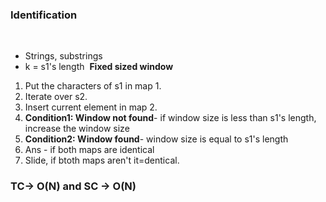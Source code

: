 ### Identification
​
- Strings, substrings
- k = s1's length
​
**Fixed sized window**
1. Put the characters of s1 in map 1.
2. Iterate over s2.
3. Insert current element in map 2.
4. **Condition1: Window not found**- if window size is less than s1's length, increase the window size
5. **Condition2: Window found**- window size is equal to s1's length
6. Ans - if both maps are identical
7. Slide, if btoth maps aren't it=dentical.
​
### TC-> O(N) and SC -> O(N)
​
​